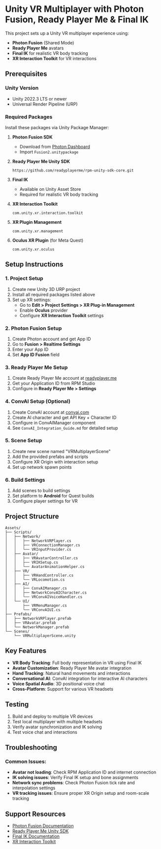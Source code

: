 # Unity VR Multiplayer with Photon Fusion, Ready Player Me & Final IK

This project sets up a Unity VR multiplayer experience using:
- **Photon Fusion** (Shared Mode)
- **Ready Player Me** avatars
- **Final IK** for realistic VR body tracking
- **XR Interaction Toolkit** for VR interactions

## Prerequisites

### Unity Version
- Unity 2022.3 LTS or newer
- Universal Render Pipeline (URP)

### Required Packages
Install these packages via Unity Package Manager:

1. **Photon Fusion SDK**
   - Download from [Photon Dashboard](https://dashboard.photonengine.com/)
   - Import `Fusion2.unitypackage`

2. **Ready Player Me Unity SDK**
   ```
   https://github.com/readyplayerme/rpm-unity-sdk-core.git
   ```

3. **Final IK**
   - Available on Unity Asset Store
   - Required for realistic VR body tracking

4. **XR Interaction Toolkit**
   ```
   com.unity.xr.interaction.toolkit
   ```

5. **XR Plugin Management**
   ```
   com.unity.xr.management
   ```

6. **Oculus XR Plugin** (for Meta Quest)
   ```
   com.unity.xr.oculus
   ```

## Setup Instructions

### 1. Project Setup
1. Create new Unity 3D URP project
2. Install all required packages listed above
3. Set up XR settings:
   - Go to **Edit > Project Settings > XR Plug-in Management**
   - Enable **Oculus** provider
   - Configure **XR Interaction Toolkit** settings

### 2. Photon Fusion Setup
1. Create Photon account and get App ID
2. Go to **Fusion > Realtime Settings**
3. Enter your App ID
4. Set **App ID Fusion** field

### 3. Ready Player Me Setup
1. Create Ready Player Me account at [readyplayer.me](https://readyplayer.me/)
2. Get your Application ID from RPM Studio
3. Configure in **Ready Player Me > Settings**

### 4. ConvAI Setup (Optional)
1. Create ConvAI account at [convai.com](https://convai.com)
2. Create AI character and get API Key + Character ID
3. Configure in ConvAIManager component
4. See `ConvAI_Integration_Guide.md` for detailed setup

### 5. Scene Setup
1. Create new scene named "VRMultiplayerScene"
2. Add the provided prefabs and scripts
3. Configure XR Origin with interaction setup
4. Set up network spawn points

### 6. Build Settings
1. Add scenes to build settings
2. Set platform to **Android** for Quest builds
3. Configure player settings for VR

## Project Structure

```
Assets/
├── Scripts/
│   ├── Network/
│   │   ├── NetworkVRPlayer.cs
│   │   ├── VRConnectionManager.cs
│   │   └── VRInputProvider.cs
│   ├── Avatar/
│   │   ├── VRAvatarController.cs
│   │   ├── VRIKSetup.cs
│   │   └── AvatarAnimationHelper.cs
│   ├── VR/
│   │   ├── VRHandController.cs
│   │   └── VRLocomotion.cs
│   ├── AI/
│   │   ├── ConvAIManager.cs
│   │   ├── NetworkConvAICharacter.cs
│   │   └── VRConvAIVoiceHandler.cs
│   └── UI/
│       ├── VRMenuManager.cs
│       └── VRConvAIUI.cs
├── Prefabs/
│   ├── NetworkVRPlayer.prefab
│   ├── VRAvatar.prefab
│   └── NetworkManager.prefab
└── Scenes/
    └── VRMultiplayerScene.unity
```

## Key Features

- **VR Body Tracking**: Full body representation in VR using Final IK
- **Avatar Customization**: Ready Player Me avatar integration
- **Hand Tracking**: Natural hand movements and interactions
- **Conversational AI**: ConvAI integration for interactive AI characters
- **Voice Spatial Audio**: 3D positional voice chat
- **Cross-Platform**: Support for various VR headsets

## Testing

1. Build and deploy to multiple VR devices
2. Test local multiplayer with multiple headsets
3. Verify avatar synchronization and IK solving
4. Test voice chat and interactions

## Troubleshooting

### Common Issues:
- **Avatar not loading**: Check RPM Application ID and internet connection
- **IK solving issues**: Verify Final IK setup and bone assignments
- **Network sync problems**: Check Photon Fusion tick rate and interpolation settings
- **VR tracking issues**: Ensure proper XR Origin setup and room-scale tracking

## Support Resources

- [Photon Fusion Documentation](https://doc.photonengine.com/fusion/v1/)
- [Ready Player Me Unity SDK](https://docs.readyplayer.me/ready-player-me/integration-guides/unity)
- [Final IK Documentation](https://assetstore.unity.com/packages/tools/animation/final-ik-14290)
- [XR Interaction Toolkit](https://docs.unity3d.com/Packages/com.unity.xr.interaction.toolkit@latest/) 
